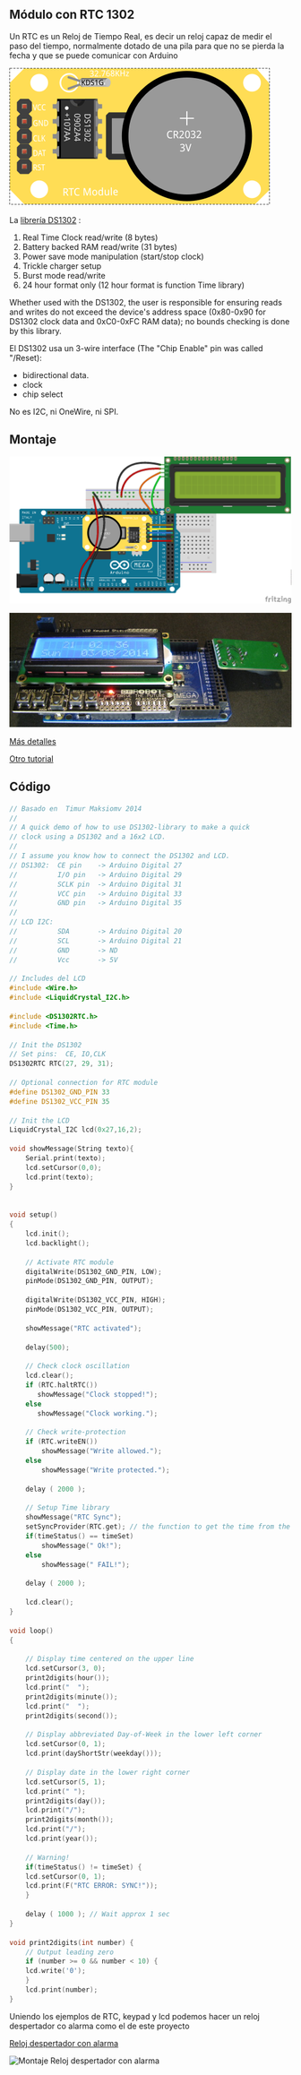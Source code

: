 ## Módulo con RTC 1302

Un RTC es un Reloj de Tiempo Real, es decir un reloj capaz de medir el paso del tiempo, normalmente dotado de una pila para que no se pierda la fecha y que se puede comunicar con Arduino

![](./images/RTC_1302_bb.png)

La [librería DS1302](http://playground.arduino.cc/uploads/Main/DS1302RTC.zip) :

1. Real Time Clock read/write (8 bytes)
2. Battery backed RAM read/write (31 bytes)
3. Power save mode manipulation (start/stop clock)
4. Trickle charger setup
5. Burst mode read/write
6. 24 hour format only (12 hour format is function Time library)

Whether used with the DS1302, the user is responsible for ensuring reads and writes do not exceed the device's address space (0x80-0x90 for DS1302 clock data and 0xC0-0xFC RAM data); no bounds checking is done by this library.

El DS1302 usa un 3-wire interface (The "Chip Enable" pin was called "/Reset):

* bidirectional data.
* clock
* chip select

No es I2C, ni OneWire, ni SPI. 



## Montaje

![montaje](./images/RTC_ds1302_LCDMega_bb.png)

![Montaje visual](./images/MontajeVisual.jpg)

[Más detalles](http://playground.arduino.cc/Main/DS1302RTC)

[Otro tutorial](http://www.instructables.com/id/Real-Time-Clock-DS1302/)


## Código


``` C++
// Basado en  Timur Maksiomv 2014
//
// A quick demo of how to use DS1302-library to make a quick
// clock using a DS1302 and a 16x2 LCD.
//
// I assume you know how to connect the DS1302 and LCD.
// DS1302:  CE pin    -> Arduino Digital 27
//          I/O pin   -> Arduino Digital 29
//          SCLK pin  -> Arduino Digital 31
//          VCC pin   -> Arduino Digital 33
//          GND pin   -> Arduino Digital 35
//
// LCD I2C: 
//          SDA       -> Arduino Digital 20
//          SCL       -> Arduino Digital 21
//          GND       -> ND
//          Vcc       -> 5V

// Includes del LCD
#include <Wire.h> 
#include <LiquidCrystal_I2C.h>

#include <DS1302RTC.h>
#include <Time.h>

// Init the DS1302
// Set pins:  CE, IO,CLK
DS1302RTC RTC(27, 29, 31);

// Optional connection for RTC module
#define DS1302_GND_PIN 33
#define DS1302_VCC_PIN 35

// Init the LCD
LiquidCrystal_I2C lcd(0x27,16,2); 

void showMessage(String texto){
	Serial.print(texto);
	lcd.setCursor(0,0);
	lcd.print(texto);
}


void setup()
{
    lcd.init(); 
    lcd.backlight();

	// Activate RTC module
	digitalWrite(DS1302_GND_PIN, LOW);
	pinMode(DS1302_GND_PIN, OUTPUT);

	digitalWrite(DS1302_VCC_PIN, HIGH);
	pinMode(DS1302_VCC_PIN, OUTPUT);

	showMessage("RTC activated");

	delay(500);

	// Check clock oscillation  
	lcd.clear();
	if (RTC.haltRTC())
	   showMessage("Clock stopped!");
	else
	   showMessage("Clock working.");

	// Check write-protection
	if (RTC.writeEN())
		showMessage("Write allowed.");
	else
		showMessage("Write protected.");

	delay ( 2000 );

	// Setup Time library  
	showMessage("RTC Sync");
	setSyncProvider(RTC.get); // the function to get the time from the RTC
	if(timeStatus() == timeSet)
		showMessage(" Ok!");
	else
		showMessage(" FAIL!");

	delay ( 2000 );

	lcd.clear();
}

void loop()
{

	// Display time centered on the upper line
	lcd.setCursor(3, 0);
	print2digits(hour());
	lcd.print("  ");
	print2digits(minute());
	lcd.print("  ");
	print2digits(second());

	// Display abbreviated Day-of-Week in the lower left corner
	lcd.setCursor(0, 1);
	lcd.print(dayShortStr(weekday()));

	// Display date in the lower right corner
	lcd.setCursor(5, 1);
	lcd.print(" ");
	print2digits(day());
	lcd.print("/");
	print2digits(month());
	lcd.print("/");
	lcd.print(year());

	// Warning!
	if(timeStatus() != timeSet) {
	lcd.setCursor(0, 1);
	lcd.print(F("RTC ERROR: SYNC!"));
	}

	delay ( 1000 ); // Wait approx 1 sec
}

void print2digits(int number) {
	// Output leading zero
	if (number >= 0 && number < 10) {
	lcd.write('0');
	}
	lcd.print(number);
}
```

Uniendo los ejemplos de RTC, keypad y lcd podemos hacer un reloj despertador co alarma como el de este proyecto

[Reloj despertador con alarma](https://www.hackster.io/SurtrTech/simple-alarm-clock-with-ds1302-rtc-a92d7b)

![Montaje Reloj despertador con alarma](https://hackster.imgix.net/uploads/attachments/662150/schematic_378LzRlzTi.png)